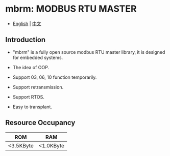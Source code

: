 # mbrm: MODBUS RTU MASTER

- [English](./README.md) | [中文](./README_zh.md)

## Introduction

- "mbrm" is a fully open source modbus RTU master library, it is designed for embedded systems.

- The idea of OOP.

- Support 03, 06, 10 function temporarily.

- Support retransmission.

- Support RTOS.

- Easy to transplant.

## Resource Occupancy

|ROM|RAM|
|-|-|
|<3.5KByte|<1.0KByte|
